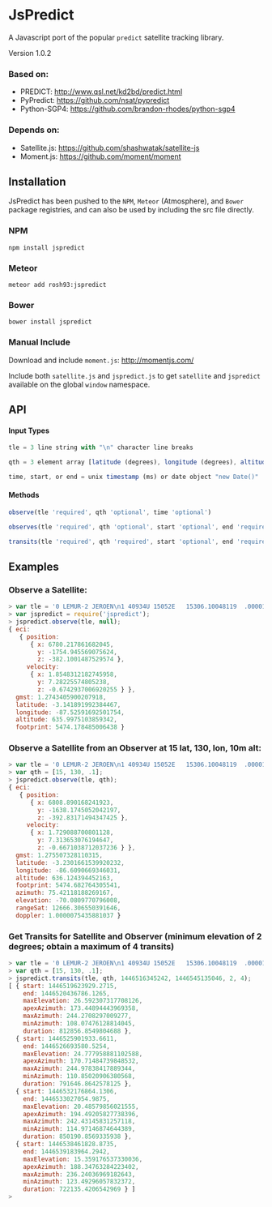 # JsPredict

A Javascript port of the popular `predict` satellite tracking library.

Version 1.0.2

### Based on:
- PREDICT: http://www.qsl.net/kd2bd/predict.html
- PyPredict: https://github.com/nsat/pypredict
- Python-SGP4: https://github.com/brandon-rhodes/python-sgp4

### Depends on:
- Satellite.js: https://github.com/shashwatak/satellite-js
- Moment.js: https://github.com/moment/moment

## Installation

JsPredict has been pushed to the `NPM`, `Meteor` (Atmosphere), and `Bower` package registries, and can also be used by including the src file directly.

### NPM

```
npm install jspredict
```

### Meteor

```
meteor add rosh93:jspredict
```

### Bower

```
bower install jspredict
```

### Manual Include

Download and include `moment.js`: http://momentjs.com/

Include both `satellite.js` and `jspredict.js` to get `satellite` and `jspredict` available on the global `window` namespace.

## API

#### Input Types

```js
tle = 3 line string with "\n" character line breaks

qth = 3 element array [latitude (degrees), longitude (degrees), altitude (km)]

time, start, or end = unix timestamp (ms) or date object "new Date()"
```

#### Methods

```js
observe(tle 'required', qth 'optional', time 'optional')

observes(tle 'required', qth 'optional', start 'optional', end 'required', interval 'optional')

transits(tle 'required', qth 'required', start 'optional', end 'required', minElevation 'optional', maxTransits 'optional')
```

## Examples

### Observe a Satellite:

```js
> var tle = '0 LEMUR-2 JEROEN\n1 40934U 15052E   15306.10048119  .00001740  00000-0  15647-3 0  9990\n2 40934   6.0033 141.2190 0010344 133.6141 226.4604 14.76056230  5130';
> var jspredict = require('jspredict');
> jspredict.observe(tle, null);
{ eci:
   { position:
      { x: 6780.217861682045,
        y: -1754.945569075624,
        z: -382.1001487529574 },
     velocity:
      { x: 1.8548312182745958,
        y: 7.28225574805238,
        z: -0.6742937006920255 } },
  gmst: 1.2743405900207918,
  latitude: -3.141891992384467,
  longitude: -87.52591692501754,
  altitude: 635.9975103859342,
  footprint: 5474.178485006438 }
```

### Observe a Satellite from an Observer at 15 lat, 130, lon, 10m alt:

```js
> var tle = '0 LEMUR-2 JEROEN\n1 40934U 15052E   15306.10048119  .00001740  00000-0  15647-3 0  9990\n2 40934   6.0033 141.2190 0010344 133.6141 226.4604 14.76056230  5130';
> var qth = [15, 130, .1];
> jspredict.observe(tle, qth);
{ eci:
   { position:
      { x: 6808.890168241923,
        y: -1638.1745052042197,
        z: -392.83171494347425 },
     velocity:
      { x: 1.729088700801128,
        y: 7.313653076194647,
        z: -0.6671038712037236 } },
  gmst: 1.275507328110315,
  latitude: -3.2301661539920232,
  longitude: -86.6090669346031,
  altitude: 636.124394452163,
  footprint: 5474.682764305541,
  azimuth: 75.42118188269167,
  elevation: -70.0809770796008,
  rangeSat: 12666.306550391646,
  doppler: 1.0000075435881037 }
```

### Get Transits for Satellite and Observer (minimum elevation of 2 degrees; obtain a maximum of 4 transits)

```js
> var tle = '0 LEMUR-2 JEROEN\n1 40934U 15052E   15306.10048119  .00001740  00000-0  15647-3 0  9990\n2 40934   6.0033 141.2190 0010344 133.6141 226.4604 14.76056230  5130';
> var qth = [15, 130, .1];
> jspredict.transits(tle, qth, 1446516345242, 1446545135046, 2, 4);
[ { start: 1446519623929.2715,
    end: 1446520436786.1265,
    maxElevation: 26.592307317708126,
    apexAzimuth: 173.44894443969358,
    maxAzimuth: 244.2708297009277,
    minAzimuth: 108.07476128814045,
    duration: 812856.8549804688 },
  { start: 1446525901933.6611,
    end: 1446526693580.5254,
    maxElevation: 24.777958881102588,
    apexAzimuth: 170.71484739848532,
    maxAzimuth: 244.97838417889344,
    minAzimuth: 110.85020906380568,
    duration: 791646.8642578125 },
  { start: 1446532176864.1306,
    end: 1446533027054.9875,
    maxElevation: 20.48579856021555,
    apexAzimuth: 194.49205827738396,
    maxAzimuth: 242.43145831257118,
    minAzimuth: 114.97146874644389,
    duration: 850190.8569335938 },
  { start: 1446538461828.8735,
    end: 1446539183964.2942,
    maxElevation: 15.359176537330036,
    apexAzimuth: 188.34763284223402,
    maxAzimuth: 236.24036969182643,
    minAzimuth: 123.49296057832372,
    duration: 722135.4206542969 } ]
>
```
